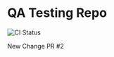 # QA Testing Repo

![CI Status](https://github.com/Mayank-MSJ-Singh/QA-testing-repo/actions/workflows/ci.yml/badge.svg)


New Change PR #2

